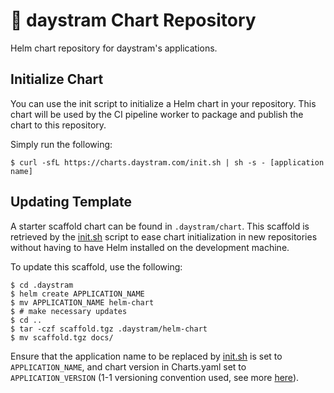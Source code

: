 # :ship: daystram Chart Repository

Helm chart repository for daystram's applications.

## Initialize Chart

You can use the init script to initialize a Helm chart in your repository. This chart will be used by the CI pipeline worker to package and publish the chart to this repository.

Simply run the following:

```shell
$ curl -sfL https://charts.daystram.com/init.sh | sh -s - [application name]
```

## Updating Template

A starter scaffold chart can be found in `.daystram/chart`. This scaffold is retrieved by the [init.sh](./init.sh) script to ease chart initialization in new repositories without having to have Helm installed on the development machine.

To update this scaffold, use the following:

```shell
$ cd .daystram
$ helm create APPLICATION_NAME
$ mv APPLICATION_NAME helm-chart
$ # make necessary updates
$ cd ..
$ tar -czf scaffold.tgz .daystram/helm-chart
$ mv scaffold.tgz docs/
```

Ensure that the application name to be replaced by [init.sh](./init.sh) is set to `APPLICATION_NAME`, and chart version in Charts.yaml set to `APPLICATION_VERSION` (1-1 versioning convention used, see more [here](https://codefresh.io/docs/docs/new-helm/helm-best-practices/#simple-1-1-versioning)).
